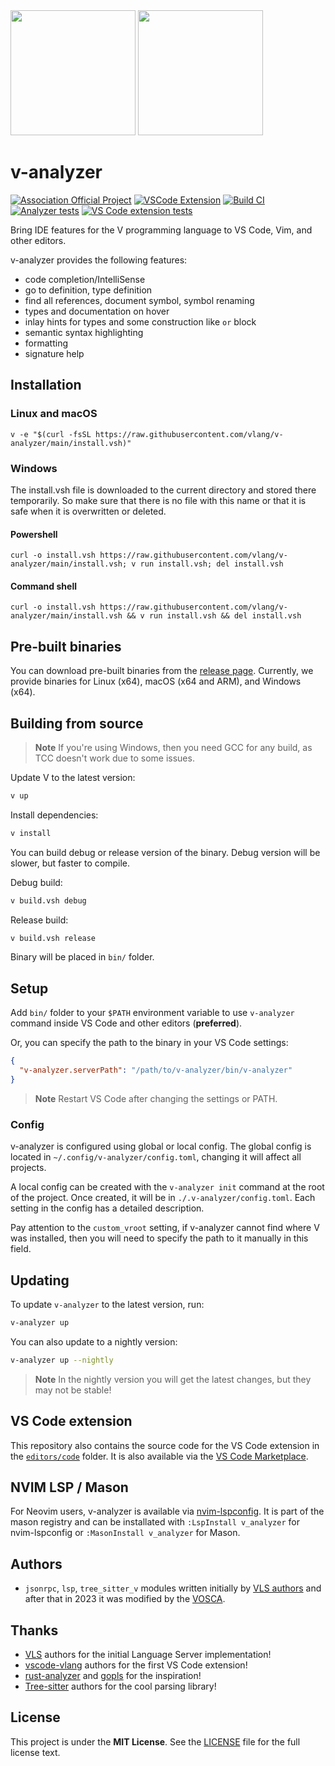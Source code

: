 <img width="200px" src="./docs/cover-light.png#gh-light-mode-only">
<img width="200px" src="./docs/cover-dark.png#gh-dark-mode-only">

# v-analyzer

[![Association Official Project][AssociationOfficialBadge]][AssociationUrl]
[![VSCode Extension](https://img.shields.io/badge/VS_Code-extension-25829e?logo=visualstudiocode&logoWidth=10)](https://marketplace.visualstudio.com/items?itemName=VOSCA.vscode-v-analyzer)
[![Build CI](https://github.com/vlang/v-analyzer/actions/workflows/build_ci.yml/badge.svg)](https://github.com/vlang/v-analyzer/actions/workflows/build_ci.yml)
[![Analyzer tests](https://github.com/vlang/v-analyzer/actions/workflows/analyzer_tests.yml/badge.svg)](https://github.com/vlang/v-analyzer/actions/workflows/analyzer_tests.yml)
[![VS Code extension tests](https://github.com/vlang/v-analyzer/actions/workflows/vscode_extension_tests.yml/badge.svg)](https://github.com/vlang/v-analyzer/actions/workflows/vscode_extension_tests.yml)

Bring IDE features for the V programming language to VS Code, Vim, and other editors.

v-analyzer provides the following features:

- code completion/IntelliSense
- go to definition, type definition
- find all references, document symbol, symbol renaming
- types and documentation on hover
- inlay hints for types and some construction like `or` block
- semantic syntax highlighting
- formatting
- signature help

## Installation

### Linux and macOS

```
v -e "$(curl -fsSL https://raw.githubusercontent.com/vlang/v-analyzer/main/install.vsh)"
```

### Windows

The install.vsh file is downloaded to the current directory and stored there temporarily.
So make sure that there is no file with this name or that it is safe when it is
overwritten or deleted.

#### Powershell

```
curl -o install.vsh https://raw.githubusercontent.com/vlang/v-analyzer/main/install.vsh; v run install.vsh; del install.vsh
```

#### Command shell

```
curl -o install.vsh https://raw.githubusercontent.com/vlang/v-analyzer/main/install.vsh && v run install.vsh && del install.vsh
```

## Pre-built binaries

You can download pre-built binaries from the
[release page](https://github.com/vlang/v-analyzer/releases).
Currently, we provide binaries for Linux (x64), macOS (x64 and ARM), and Windows (x64).

## Building from source

> **Note**
> If you're using Windows, then you need GCC for any build, as TCC doesn't work
> due to some issues.

Update V to the latest version:

```bash
v up
```

Install dependencies:

```bash
v install
```

You can build debug or release version of the binary.
Debug version will be slower, but faster to compile.

Debug build:

```bash
v build.vsh debug
```

Release build:

```bash
v build.vsh release
```

Binary will be placed in `bin/` folder.

## Setup

Add `bin/` folder to your `$PATH` environment variable to use `v-analyzer`
command inside VS Code and other editors (**preferred**).

Or, you can specify the path to the binary in your VS Code settings:

```json
{
  "v-analyzer.serverPath": "/path/to/v-analyzer/bin/v-analyzer"
}
```

> **Note**
> Restart VS Code after changing the settings or PATH.

### Config

v-analyzer is configured using global or local config.
The global config is located in `~/.config/v-analyzer/config.toml`, changing it will affect all
projects.

A local config can be created with the `v-analyzer init` command at the root of the project.
Once created, it will be in `./.v-analyzer/config.toml`.
Each setting in the config has a detailed description.

Pay attention to the `custom_vroot` setting, if v-analyzer cannot find where V was installed, then
you will need to specify the path to it manually in this field.

## Updating

To update `v-analyzer` to the latest version, run:

```bash
v-analyzer up
```

You can also update to a nightly version:

```bash
v-analyzer up --nightly
```

> **Note**
> In the nightly version you will get the latest changes, but they may not be stable!

## VS Code extension

This repository also contains the source code for the VS Code extension in the
[`editors/code`](https://github.com/vlang/v-analyzer/tree/main/editors/code)
folder.
It is also available via the [VS Code Marketplace](https://marketplace.visualstudio.com/items?itemName=VOSCA.vscode-v-analyzer).

## NVIM LSP / Mason

For Neovim users, v-analyzer is available via [nvim-lspconfig](https://github.com/neovim/nvim-lspconfig/blob/master/doc/server_configurations.md#v_analyzer).
It is part of the mason registry and can be installated with `:LspInstall v_analyzer` for nvim-lspconfig or `:MasonInstall v_analyzer` for Mason.

## Authors

- `jsonrpc`, `lsp`, `tree_sitter_v` modules written initially by
  [VLS authors](https://github.com/vlang/vls) and after that in 2023 it was modified by the
  [VOSCA](https://github.com/vlang-association).

## Thanks

- [VLS](https://github.com/vlang/vls) authors for the initial Language Server implementation!
- [vscode-vlang](https://github.com/vlang/vscode-vlang) authors for the first VS Code extension!
- [rust-analyzer](https://github.com/rust-lang/rust-analyzer)
  and
  [gopls](https://github.com/golang/tools/tree/master/gopls)
  for the inspiration!
- [Tree-sitter](https://github.com/tree-sitter/tree-sitter) authors for the cool parsing library!

## License

This project is under the **MIT License**.
See the
[LICENSE](https://github.com/vlang/v-analyzer/blob/main/LICENSE)
file for the full license text.

[AssociationOfficialBadge]: https://vosca.dev/badge.svg
[AssociationUrl]: https://vosca.dev
